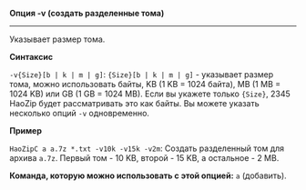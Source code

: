 ﻿

**Опция -v (создать разделенные тома)**

--------------------------------------------------------------------------------

Указывает размер тома.

**Синтаксис**

`-v{Size}[b | k | m | g]`: `{Size}[b | k | m | g]` - указывает размер тома, можно использовать байты, KB (1 KB = 1024 байта), MB (1 MB = 1024 KB) или GB (1 GB = 1024 MB). Если вы укажете только `{Size}`, 2345 HaoZip будет рассматривать это как байты. Вы можете указать несколько опций `-v` одновременно.

**Пример**

`HaoZipC a a.7z *.txt -v10k -v15k -v2m`: Создать разделенный том для архива `a.7z`. Первый том - 10 KB, второй - 15 KB, а остальное - 2 MB.

**Команда, которую можно использовать с этой опцией:** `a` (добавить).
